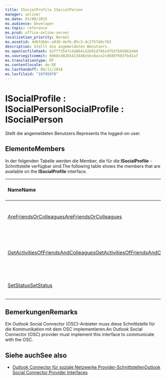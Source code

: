 ```yaml
---
title: ISocialProfile ISocialPerson
manager: soliver
ms.date: 03/09/2015
ms.audience: Developer
ms.topic: reference
ms.prod: office-online-server
localization_priority: Normal
ms.assetid: 4dbfdb6c-a930-4efb-85c3-dc2757ddcf83
description: Stellt die angemeldeten Benutzers.
ms.openlocfilehash: 61ff73547cda864142b81d74b14fb5fb65062e8d
ms.sourcegitcommit: 9d60cd82b5413446e5bc8ace2cd689f683fb41a7
ms.translationtype: MT
ms.contentlocale: de-DE
ms.lasthandoff: 06/11/2018
ms.locfileid: "19795970"
---
```

# <a name="isocialprofile--isocialperson"></a><span data-ttu-id="093f0-103">ISocialProfile : ISocialPerson</span><span class="sxs-lookup"><span data-stu-id="093f0-103">ISocialProfile : ISocialPerson</span></span>

<span data-ttu-id="093f0-104">Stellt die angemeldeten Benutzers.</span><span class="sxs-lookup"><span data-stu-id="093f0-104">Represents the logged-on user.</span></span> 
  
## <a name="members"></a><span data-ttu-id="093f0-105">Elemente</span><span class="sxs-lookup"><span data-stu-id="093f0-105">Members</span></span>

<span data-ttu-id="093f0-106">In der folgenden Tabelle werden die Member, die für die **ISocialProfile** -Schnittstelle verfügbar sind.</span><span class="sxs-lookup"><span data-stu-id="093f0-106">The following table shows the members that are available on the **ISocialProfile** interface.</span></span> 
  
|<span data-ttu-id="093f0-107">**Name**</span><span class="sxs-lookup"><span data-stu-id="093f0-107">**Name**</span></span>|<span data-ttu-id="093f0-108">**Typ des Elements**</span><span class="sxs-lookup"><span data-stu-id="093f0-108">**Member type**</span></span>|<span data-ttu-id="093f0-109">**Beschreibung**</span><span class="sxs-lookup"><span data-stu-id="093f0-109">**Description**</span></span>|
|:-----|:-----|:-----|
|[<span data-ttu-id="093f0-110">AreFriendsOrColleagues</span><span class="sxs-lookup"><span data-stu-id="093f0-110">AreFriendsOrColleagues</span></span>](isocialprofile-arefriendsorcolleagues.md) <br/> |<span data-ttu-id="093f0-111">Methode</span><span class="sxs-lookup"><span data-stu-id="093f0-111">Method</span></span>  <br/> |<span data-ttu-id="093f0-112">Bestimmt, ob die angegebenen Benutzer Freunde sind.</span><span class="sxs-lookup"><span data-stu-id="093f0-112">Determines whether the specified users are friends.</span></span>  <br/> |
|[<span data-ttu-id="093f0-113">GetActivitiesOfFriendsAndColleagues</span><span class="sxs-lookup"><span data-stu-id="093f0-113">GetActivitiesOfFriendsAndColleagues</span></span>](isocialprofile-getactivitiesoffriendsandcolleagues.md) <br/> |<span data-ttu-id="093f0-114">Methode</span><span class="sxs-lookup"><span data-stu-id="093f0-114">Method</span></span>  <br/> |<span data-ttu-id="093f0-115">Diese Methode ist seit Outlook Social Connector 2013 veraltet.</span><span class="sxs-lookup"><span data-stu-id="093f0-115">This method has been deprecated since Outlook Social Connector 2013.</span></span>  <br/> |
|[<span data-ttu-id="093f0-116">SetStatus</span><span class="sxs-lookup"><span data-stu-id="093f0-116">SetStatus</span></span>](isocialprofile-setstatus.md) <br/> |<span data-ttu-id="093f0-117">Methode</span><span class="sxs-lookup"><span data-stu-id="093f0-117">Method</span></span>  <br/> |<span data-ttu-id="093f0-118">Diese Methode wird derzeit nicht unterstützt.</span><span class="sxs-lookup"><span data-stu-id="093f0-118">This method is currently not supported.</span></span>  <br/> |
   
## <a name="remarks"></a><span data-ttu-id="093f0-119">Bemerkungen</span><span class="sxs-lookup"><span data-stu-id="093f0-119">Remarks</span></span>

<span data-ttu-id="093f0-120">Ein Outlook Social Connector (OSC)-Anbieter muss diese Schnittstelle für die Kommunikation mit dem OSC implementieren.</span><span class="sxs-lookup"><span data-stu-id="093f0-120">An Outlook Social Connector (OSC) provider must implement this interface to communicate with the OSC.</span></span>
  
## <a name="see-also"></a><span data-ttu-id="093f0-121">Siehe auch</span><span class="sxs-lookup"><span data-stu-id="093f0-121">See also</span></span>

- [<span data-ttu-id="093f0-122">Outlook Connector für soziale Netzwerke Provider-Schnittstellen</span><span class="sxs-lookup"><span data-stu-id="093f0-122">Outlook Social Connector Provider Interfaces</span></span>](outlook-social-connector-provider-interfaces.md)

